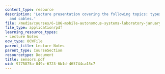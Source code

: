 ```yaml
---
content_type: resource
description: 'Lecture presentation covering the following topics: types of sensors,
  and cables.'
file: /media/courses/6-186-mobile-autonomous-systems-laboratory-january-iap-2005/9775875a049c67236b1d465744ca15c7_sensors.pdf
file_type: application/pdf
learning_resource_types:
- Lecture Notes
ocw_type: OCWFile
parent_title: Lecture Notes
parent_type: CourseSection
resourcetype: Document
title: sensors.pdf
uid: 9775875a-049c-6723-6b1d-465744ca15c7
---
```

